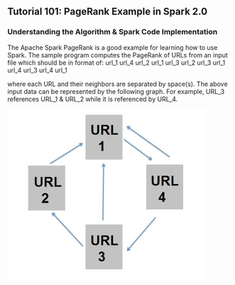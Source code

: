 ## Tutorial 101: PageRank Example in Spark 2.0
### Understanding the Algorithm & Spark Code Implementation
 
  The Apache Spark PageRank is a good example for learning how to use Spark. The sample program computes the PageRank of URLs from an input file which should be in format of:
   url_1   url_4
   url_2   url_1
   url_3   url_2
   url_3   url_1
   url_4   url_3
   url_4   url_1  

where each URL and their neighbors are separated by space(s). The above input data can be represented by the following graph. For example, URL_3 references URL_1 & URL_2 while it is referenced by URL_4.  

<img src="/images/img-1.jpg" width="447" height="383">
